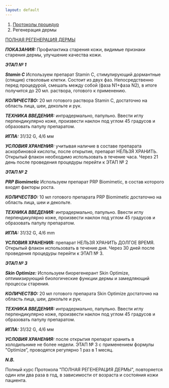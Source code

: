 ```yaml
---
layout: default
---
```


<nav aria-label="breadcrumb">
  <ol class="breadcrumb">
    <li class="breadcrumb-item"><a href="./">Протоколы процедур</a></li>
    <li class="breadcrumb-item active" aria-current="page">Регенерация дермы</li>
  </ol>
</nav>

<div class="list-group">
  <a href="https://disk.yandex.ru/i/NPxYOjEgC5dLxg" class="list-group-item list-group-item-action" aria-current="true" target="_blank"><i class="bi bi-film"></i> ПОЛНАЯ РЕГЕНЕРАЦИЯ ДЕРМЫ</a>
</div>

_**ПОКАЗАНИЯ:**_ Профилактика старения кожи, видимые признаки старения дермы, улучшение качества кожи.

_**ЭТАП № 1**_

_**Stamin C**_ Используем препарат Stamin C, стимулирующий дормантные (спящие) стволовые клетки. Состоит из двух фаз. Непосредственно перед процедурой, смешать между собой (фаза N1+фаза N2), в итоге получится до 20 мл. раствора, готового к применению.

_**КОЛИЧЕСТВО:**_ 20 мл готового раствора Stamin C, достаточно на область лица, шеи, декольте и рук.

_**ТЕХНИКА ВВЕДЕНИЯ:**_ интрадермально, папульно. Ввести иглу перпендикулярно коже, произвести наклон под углом 45 градусов и образовать папулу препаратом.

_**ИГЛА:**_ 31/32 G, 4/6 мм

_**УСЛОВИЯ ХРАНЕНИЯ:**_ учитывая наличие в составе препарата аскорбиновой кислоты, после открытия, препарат НЕЛЬЗЯ ХРАНИТЬ. Открытый флакон необходимо использовать в течение часа. Через 21 день после проведения процедуры перейти к ЭТАП № 2

_**ЭТАП № 2**_

_**PRP Biomimetic**_ Используем препарат PRP Biomimetic, в состав которого входят факторы роста.

_**КОЛИЧЕСТВО:**_ 10 мл готового препарата PRP Biomimetic достаточно на область лица, шеи и декольте.

_**ТЕХНИКА ВВЕДЕНИЯ:**_ интрадермально, папульно. Ввести иглу перпендикулярно коже, произвести наклон под углом 45 градусов и образовать папулу препаратом.

_**ИГЛА:**_ 31/32 G, 4/6 mm

**УСЛОВИЯ ХРАНЕНИЯ:** препарат НЕЛЬЗЯ ХРАНИТЬ ДОЛГОЕ ВРЕМЯ. Открытый флакон использовать в течение дня. Через 30 дней после проведения процедуры перейти к ЭТАП № 3.

_**ЭТАП № 3**_

_**Skin Optimize:**_ Используем биорегенерант Skin Optimize, оптимизирующий биологические функции дермы и замедляющий процессы старения.

_**КОЛИЧЕСТВО:**_ 20 мл готового препарата Skin Optimize достаточно на область лица, шеи, декольте и рук.

_**ТЕХНИКА ВВЕДЕНИЯ:**_ интрадермально, папульно. Ввести иглу перпендикулярно коже, произвести наклон под углом 45 градусов и образовать папулу препаратом.

_**ИГЛА:**_ 31/32 G, 4/6 мм

_**УСЛОВИЯ ХРАНЕНИЯ:**_ после открытия препарат хранить в холодильнике не более недели. ЭТАП № 3 с применением формулы "Optimize”, проводятся регулярно 1 раз в 1 месяц.

_**N.B.**_

Полный курс Протокола "ПОЛНАЯ РЕГЕНЕРАЦИЯ ДЕРМЫ", повторяется один или два раза в год, в зависимости от возраста и состояния кожи пациента.
